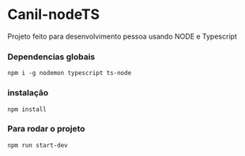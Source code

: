 # Canil-nodeTS

Projeto feito para desenvolvimento pessoa usando NODE e Typescript
### Dependencias globais
`npm i -g nodemon typescript ts-node`

### instalação
`npm install`


### Para rodar o projeto
`npm run start-dev`